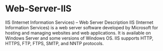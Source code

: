 # Web-Server-IIS
IIS (Internet Information Services) – Web Server Description IIS (Internet Information Services) is a web server software developed by Microsoft for hosting and managing websites and web applications. It is available on Windows Server and some versions of Windows OS. IIS supports HTTP, HTTPS, FTP, FTPS, SMTP, and NNTP protocols.
